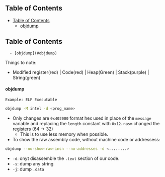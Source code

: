## Table of Contents

  - [Table of Contents](#Table\of\Contents)
      - [objdump](#objdump)

## Table of Contents

      - [objdump](#objdump)

Things to note:
- Modified register(red) | Code(red) | Heap(Green) | Stack(purple) | String(green)


#### objdump
	Example: ELF Executable

```bash
objdump -M intel -d <prog_name>
```

- Only changes are `0x402000` format hex used in place of the `message` variable and replacing the `length` constant with `0x12`. `nasm` changed the registers (64 -> 32)
	- This is to use less memory when possible.
- To show the raw assembly code, without machine code or addressess:
```bash
objdump --no-show-raw-insn --no-addresses -d <........>
```
- `-d`: onyt disassemble the `.text` section of our code. 
- `-s`: dump any string
- `-j`: dump `.data`


```

```



